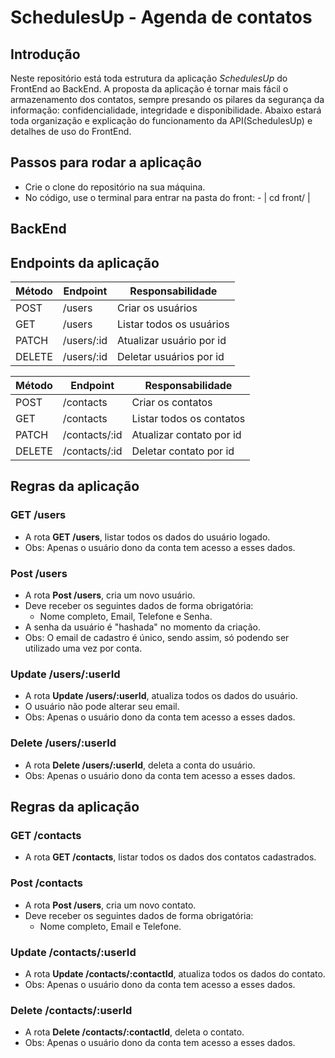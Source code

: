 # SchedulesUp - Agenda de contatos

## Introdução

Neste repositório está toda estrutura da aplicação *SchedulesUp* do FrontEnd ao BackEnd. A proposta da aplicação é tornar mais fácil o armazenamento dos contatos, 
sempre presando os pilares da segurança da informação: confidencialidade, integridade e disponibilidade.
Abaixo estará toda organização e explicação do funcionamento da API(SchedulesUp) e detalhes de uso do FrontEnd. 

## Passos para rodar a aplicaçâo
- Crie o clone do repositório na sua máquina.
- No código, use o terminal para entrar na pasta do front:
      - | cd front/ |

## BackEnd

## Endpoints da aplicação

| Método | Endpoint    | Responsabilidade       |
| ------ | ----------- | ---------------------- |
| POST   | /users      | Criar os usuários       |
| GET    | /users      | Listar todos os usuários|
| PATCH  | /users/:id  | Atualizar usuário por id |
| DELETE | /users/:id  | Deletar usuários por id   |

| Método | Endpoint    | Responsabilidade       |
| ------ | ----------- | ---------------------- |
| POST   | /contacts      | Criar os contatos       |
| GET    | /contacts      | Listar todos os contatos|
| PATCH  | /contacts/:id  | Atualizar contato por id |
| DELETE | /contacts/:id  | Deletar contato por id   |


## Regras da aplicação

### GET /users

-   A rota **GET /users**, listar todos os dados do usuário logado.
-   Obs: Apenas o usuário dono da conta tem acesso a esses dados.

### Post /users 

-  A rota **Post /users**, cria um novo usuário.
-  Deve receber os seguintes dados de forma obrigatória:
    -  Nome completo, Email, Telefone e Senha.
-  A senha da usuário é "hashada" no momento da criação.
-  Obs: O email de cadastro é único, sendo assim, só podendo ser utilizado uma vez por conta. 

### Update /users/:userId 

-  A rota **Update /users/:userId**, atualiza todos os dados do usuário.
-  O usuário não pode alterar seu email.
-  Obs: Apenas o usuário dono da conta tem acesso a esses dados.


### Delete /users/:userId  

-  A rota **Delete /users/:userId**, deleta a conta do usuário.
-  Obs: Apenas o usuário dono da conta tem acesso a esses dados.

## Regras da aplicação

### GET /contacts

-   A rota **GET /contacts**, listar todos os dados dos contatos cadastrados.

### Post /contacts 

-  A rota **Post /users**, cria um novo contato.
-  Deve receber os seguintes dados de forma obrigatória:
    -  Nome completo, Email e Telefone.

### Update /contacts/:userId 

-  A rota **Update /contacts/:contactId**, atualiza todos os dados do contato.
-  Obs: Apenas o usuário dono da conta tem acesso a esses dados.


### Delete /contacts/:userId  

-  A rota **Delete /contacts/:contactId**, deleta o contato.
-  Obs: Apenas o usuário dono da conta tem acesso a esses dados.

